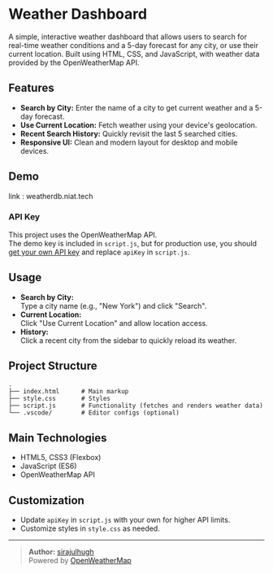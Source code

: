 # Weather Dashboard

A simple, interactive weather dashboard that allows users to search for real-time weather conditions and a 5-day forecast for any city, or use their current location. Built using HTML, CSS, and JavaScript, with weather data provided by the OpenWeatherMap API.

## Features

- **Search by City:** Enter the name of a city to get current weather and a 5-day forecast.
- **Use Current Location:** Fetch weather using your device's geolocation.
- **Recent Search History:** Quickly revisit the last 5 searched cities.
- **Responsive UI:** Clean and modern layout for desktop and mobile devices.

## Demo

link : weatherdb.niat.tech

### API Key

This project uses the OpenWeatherMap API.  
The demo key is included in `script.js`, but for production use, you should [get your own API key](https://openweathermap.org/appid) and replace `apiKey` in `script.js`.

## Usage

- **Search by City:**  
  Type a city name (e.g., "New York") and click "Search".
- **Current Location:**  
  Click "Use Current Location" and allow location access.
- **History:**  
  Click a recent city from the sidebar to quickly reload its weather.

## Project Structure

```
.
├── index.html      # Main markup
├── style.css       # Styles
├── script.js       # Functionality (fetches and renders weather data)
└── .vscode/        # Editor configs (optional)
```

## Main Technologies

- HTML5, CSS3 (Flexbox)
- JavaScript (ES6)
- OpenWeatherMap API

## Customization

- Update `apiKey` in `script.js` with your own for higher API limits.
- Customize styles in `style.css` as needed.



---

> **Author:** [sirajulhugh](https://github.com/sirajulhugh)  
> Powered by [OpenWeatherMap](https://openweathermap.org/)
